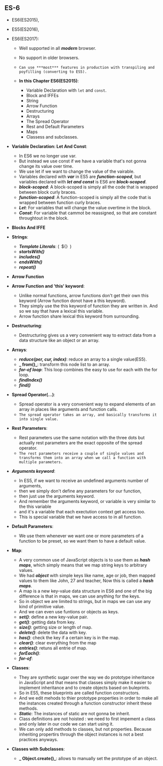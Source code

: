 ## ES-6

- ES6(ES2015),
- ES5(ES2016),
- ES6(ES2017):

  - Well supported in all **_modern_** browser.
  - No support in older browsers.
  - `Can use ***most*** features in production with transpiling and poyfilling (converting to ES5).`

  - **In this Chapter ES6(ES2015)**:
    - Variable Declaration with `let` and `const`.
    - Block and IFFEs
    - String
    - Arrow Function
    - Destructuring
    - Arrays
    - The Spread Operator
    - Rest and Default Parameters
    - Maps
    - Classess and subclasses.

- **Variable Declaration: Let And Const**:

  - In ES6 we no longer use var.
  - But instead we use const if we have a variable that's not gonna change its value over time.
  - We use let if we want to change the value of the vairable.
  - Variables declared with **_var_** in ES5 are **_function-scoped_**, but variables declared with **_let and const_** is ES6 are **_block-scoped_**.
  - **_block-scoped_**: A block-scoped is simply all the code that is wrapped between block curly braces.
  - **_function-scoped_**: A function-scoped is simply all the code that is wrapped between function curly braces.
  - **_Let_**: For variables that will change the value overtime in the block.
  - **_Const_**: For variable that cammot be reassigned, so that are constant throughtout in the block.

- **Blocks And IFFE**
- **Strings**:

  - **_Template Literals_**: (` `${}` `)
  - **_startsWith()_**
  - **_includes()_**
  - **_endsWith()_**
  - **_repeat()_**

- **Arrow Function**
- **Arrow Function and 'this' keyword**:

  - Unlike normal functions, arrow functions don't get their own this keyword (Arrow function donot have a this keyword).
  - They simply use the this keyword of function they are written in. And so we say that have a lexical this variable.
  - Arrow function share lexical this keyword from surrounding.

- **Destructuring**:

  - Destructuring gives us a very convenient way to extract data from a data structure like an object or an array.

- **Arrays**:

  - **_reduce(per, cur, index)_**: reduce an array to a single value(ES5).
  - **_ from()_**: transform this node list to an array.
  - **_for-of loop_**: This loop combines the easy to use for each with the for loop.
  - **_findIndex()_**
  - **_find()_**

- **Spread Operator(...)**:

  - Spread operator is a very convenient way to expand elements of an array in places like arguments and function calls.
  - `The spread operator takes an array, and basically transforms it into single value.`

- **Rest Parameters**:

  - Rest parameters use the same notation with the three dots but actually rest parameters are the exact opposite of the spread operator.
  - `The rest parameters receive a couple of single values and transforms them into an array when we call a function with multiple parameters.`

- **_Arguments keyword_**:

  - In ES5, if we want to receive an undefined arguments number of arguments,
  - then we simply don't define any parameters for our function,
  - then just use the arguments keyword.
  - And remember the arguments keyword, or variable is very similar to the this variable
  - and it's a variable that each exectution context get access too.
  - This is special variable that we have access to in all function.

- **Default Parameters**:

  - We use them whenever we want one or more parameters of a function to be preset, so we want them to have a default value.

- **Map**:

  - A very common use of JavaScript objects is to use them as **_hash maps_**, which simply means that we map string keys to arbitrary values.
  - We had **_object_** with simple keys like name, age or job, then mapped values to them like John, 27 and teacher, Now this is called a **_hash maps_**.
  - A map is a new key-value data structure in ES6 and one of the big difference is that in maps, we can use anything for the keys.
  - So in object we are limited to strings, but in maps we can use any kind of primitive value.
  - And we can even use funtions or objects as keys.
  - **_set()_**: define a new key-value pair.
  - **_get()_**: getting data from key.
  - **_size()_**: getting size or length of map.
  - **_delete()_**: delete the data with key.
  - **_has()_**: check the key if a certain key is in the map.
  - **_clear()_**: clear everything from the map
  - **_entries()_**: retuns all entrie of map.
  - **_forEach()_**:
  - **_for-of_**:

- **Classes**:

  - They are synthetic sugar over the way we do prototype inheritance in JavaScript and that means that classes simply make it easier to implement inheritance and to create objects based on buleprints.
  - So in ES5, these blueprints are called function constructors.
  - And we edit mehods to thier prototype properties in order to make all the instances created through a function constructor inherit these methods.
  - **_Static_**: The instances of static are not gonna be inherit.
  - Class definitions are not hoisted : we need to first impement a class and only later in our code we can start using it.
  - We can only add methods to classes, but not properties. Because inheriting propertirs through the object instances is not a best practices anyways.

- **Classes with Subclasses**:

  - **_ Object.create()_**: allows to manually set the prototype of an object.
